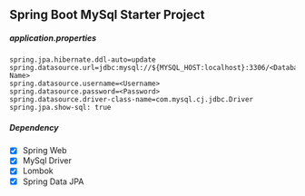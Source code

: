 ## Spring Boot MySql Starter Project

##### application.properties

```application.properties
spring.jpa.hibernate.ddl-auto=update
spring.datasource.url=jdbc:mysql://${MYSQL_HOST:localhost}:3306/<Database Name>
spring.datasource.username=<Username>
spring.datasource.password=<Password>
spring.datasource.driver-class-name=com.mysql.cj.jdbc.Driver
spring.jpa.show-sql: true
```

##### Dependency 
- [x] Spring Web
- [x] MySql Driver 
- [x] Lombok
- [x] Spring Data JPA
